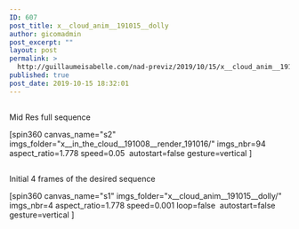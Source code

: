 ```yaml
---
ID: 607
post_title: x__cloud_anim__191015__dolly
author: gicomadmin
post_excerpt: ""
layout: post
permalink: >
  http://guillaumeisabelle.com/nad-previz/2019/10/15/x__cloud_anim__191015__dolly/
published: true
post_date: 2019-10-15 18:32:01
---
```

<!-- wp:heading -->

##   
Mid Res full sequence   


<!-- /wp:heading -->

<!-- wp:block-lab/stc-vision-block {"vision":"Evaluating the paralaxing in the cloud"} /-->

<!-- wp:paragraph -->

[spin360 canvas_name="s2" imgs_folder="x\_\_in_the_cloud\_\_191008__render_191016/" imgs_nbr=94 aspect_ratio=1.778 speed=0.05  autostart=false gesture=vertical ] 

<!-- /wp:paragraph -->

<!-- wp:heading -->

##   
Initial 4 frames of the desired sequence  


<!-- /wp:heading -->

<!-- wp:paragraph -->

[spin360 canvas_name="s1" imgs_folder="x\_\_cloud_anim\_\_191015__dolly/" imgs_nbr=4 aspect_ratio=1.778 speed=0.001 loop=false  autostart=false gesture=vertical ] 

<!-- /wp:paragraph -->